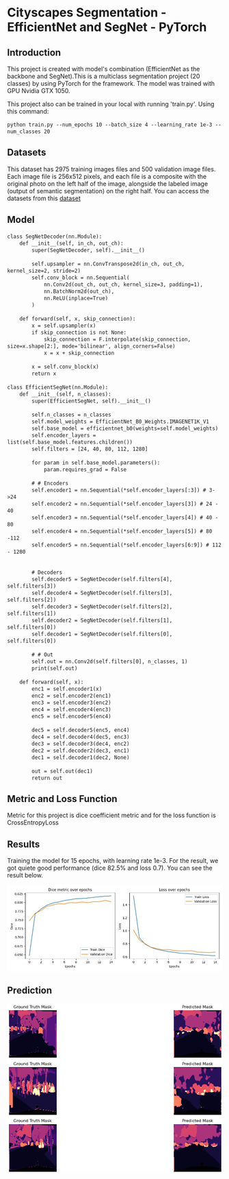 # Cityscapes Segmentation - EfficientNet and SegNet - PyTorch

## Introduction
This project is created with model's combination (EfficientNet as the backbone and SegNet).This is a multiclass segmentation project (20 classes) by using PyTorch for the framework. The model was trained with GPU Nvidia GTX 1050.

This project also can be trained in your local with running 'train.py'. Using this command:

```
python train.py --num_epochs 10 --batch_size 4 --learning_rate 1e-3 --num_classes 20
```

## Datasets
This dataset has 2975 training images files and 500 validation image files. Each image file is 256x512 pixels, and each file is a composite with the original photo on the left half of the image, alongside the labeled image (output of semantic segmentation) on the right half. You can access the datasets from this [dataset](https://www.kaggle.com/datasets/dansbecker/cityscapes-image-pairs)

## Model
```
class SegNetDecoder(nn.Module):
    def __init__(self, in_ch, out_ch):
        super(SegNetDecoder, self).__init__()

        self.upsampler = nn.ConvTranspose2d(in_ch, out_ch, kernel_size=2, stride=2)
        self.conv_block = nn.Sequential(
            nn.Conv2d(out_ch, out_ch, kernel_size=3, padding=1),
            nn.BatchNorm2d(out_ch),
            nn.ReLU(inplace=True)
        )

    def forward(self, x, skip_connection):
        x = self.upsampler(x)
        if skip_connection is not None:
            skip_connection = F.interpolate(skip_connection, size=x.shape[2:], mode='bilinear', align_corners=False)
            x = x + skip_connection
        
        x = self.conv_block(x)
        return x
        
class EfficientSegNet(nn.Module):
    def __init__(self, n_classes):
        super(EfficientSegNet, self).__init__()
        
        self.n_classes = n_classes
        self.model_weights = EfficientNet_B0_Weights.IMAGENET1K_V1
        self.base_model = efficientnet_b0(weights=self.model_weights)
        self.encoder_layers = list(self.base_model.features.children())
        self.filters = [24, 40, 80, 112, 1280]

        for param in self.base_model.parameters():
            param.requires_grad = False

        # # Encoders
        self.encoder1 = nn.Sequential(*self.encoder_layers[:3]) # 3->24
        self.encoder2 = nn.Sequential(*self.encoder_layers[3]) # 24 - 40
        self.encoder3 = nn.Sequential(*self.encoder_layers[4]) # 40 - 80
        self.encoder4 = nn.Sequential(*self.encoder_layers[5]) # 80 -112
        self.encoder5 = nn.Sequential(*self.encoder_layers[6:9]) # 112 - 1280

        
        # Decoders
        self.decoder5 = SegNetDecoder(self.filters[4], self.filters[3])
        self.decoder4 = SegNetDecoder(self.filters[3], self.filters[2])
        self.decoder3 = SegNetDecoder(self.filters[2], self.filters[1])
        self.decoder2 = SegNetDecoder(self.filters[1], self.filters[0])
        self.decoder1 = SegNetDecoder(self.filters[0], self.filters[0])

        # # Out
        self.out = nn.Conv2d(self.filters[0], n_classes, 1)
        print(self.out)

    def forward(self, x):
        enc1 = self.encoder1(x)
        enc2 = self.encoder2(enc1)
        enc3 = self.encoder3(enc2)
        enc4 = self.encoder4(enc3)
        enc5 = self.encoder5(enc4)

        dec5 = self.decoder5(enc5, enc4)
        dec4 = self.decoder4(dec5, enc3)
        dec3 = self.decoder3(dec4, enc2)
        dec2 = self.decoder2(dec3, enc1)
        dec1 = self.decoder1(dec2, None)

        out = self.out(dec1)
        return out
```

## Metric and Loss Function

Metric for this project is dice coefficient metric and for the loss function is CrossEntropyLoss

## Results
Training the model for 15 epochs, with learning rate 1e-3. For the result, we got quiete good performance (dice 82.5% and loss 0.7). You can see the result below.

![img_1.png](images/eff_segnet_result_plotting.jpg)

## Prediction 
![img_2.png](images/prediction_result.png)
